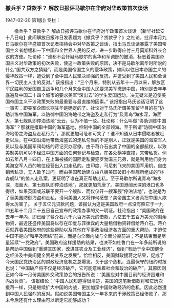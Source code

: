 ### 撤兵乎？贷款乎？  解放日报评马歇尔在华府对华政策首次谈话

1947-02-20
第1版()
专栏：

　　撤兵乎？贷款乎？
    解放日报评马歇尔在华府对华政策首次谈话
    【新华社延安十八日电】此间解放日报昨日发表题为《撤兵乎？贷款乎？》之社论，批评本月九日马歇尔在华盛顿首次记者招待会中对华政策之谈话，指出马氏谈话暴露了美国帝国主义者想缓和一下中国和全世界人民的反对，进一步取得应付三月莫斯科外长会议的方便。社论称：“谁都不会怀疑马歇尔的离华和军调部的撤消，标志着美国帝国主义对华政策的初次失败，使这一政策失败的原因，决不是马歇尔离华时所说的什么“国共双方之猜疑”，而是美国帝国主义的侵华政策，如同以往日本帝国主义的侵华政策一样，遭受到了全中国人民坚决顽强的反抗，并遭受到了美国人民和全世界一切民主人士的反对。”
    该报指出：“三个月来，特别从去年十一月以来，解放区军民胜利的爱国自卫战争和几个月来全中国人民要求美军撤退中国，特别是去年年底遍及中国二十四个城市的要求美军“滚出去”的学生爱国运动，决无疑义是迫使美国帝国主义干涉政策失败的最重要与最直接的因素。”
    该报指出马氏谈话证明了这一事实：即美军企图长期驻华是确定的了。社论对于马氏所谓美军留华目的在“协助训练中国海军，以防御中国沿海地带之海盗及走私行为”及青岛“海水深，海面大，第七舰队即停泊该地”云云，认为不值一驳。社论称：什么叫做“协助训练中国海军”？那就是攫取中国的海军基地，控制中国的全部领海。至于所谓“防御中国沿海地带之海盗及走私行为”，那就更加可耻和可笑了！谁不知道从日本侵略者被赶走以后，在中国沿海地带做海盗式的走私勾当的不是别人，正就是美国的海空军人员以及与美国军阀勾结的蒋记买办官僚。由于蒋介石出卖了中国的全部航权，以致美制美机可以不经过中国方面的任何登记与检查，在各处横冲直撞，夹带私货。例如去年八月十四日，在上海被捕的国际走私要犯罗勃温三兄弟，就是利用他们身为美海空军人员的地位经营出入口走私的。由印度、马尼剌飞来的美国军用机，自由销售私货，无人敢予过问。而由美国帮助建立由八艘美国破旧小型舰所组成的“林森舰队”的惊人走私案，更证明了谁在真正帮助走私。至于马歇尔所说青岛“海水深，海面大，第七舰队即停泊该地”，那就更加荒唐了。美国港阔水深的港口也多得很，如果英国或苏联不要开一个舰队、而仅仅开一艘军舰“停泊该地”，也说是为了替美国防御海盗和走私，请问美国人又将作何感想？美帝国主义者真把中国人欺得太厉害了。
    关于五亿元贷款问题，该报认为这是美国政府一点没有照它于一九四五年十二月二十五日自己宣布的政策办事的又一明证。社论指出：“美国政府在去年一年内，即已给了蒋介石六千六百万美元的借款，八亿五千五百万美元的剩余物资，最近还盛传美国将以存在印度与菲律宾的大量租借物资转借给蒋介石。蒋介石就靠着美国政府的这些帮助以及其他在军事政治经济各方面的重大帮助，才迫使中国不是向“和平及团结”前进，而是向全面内战与全面分裂前进；不是结束而是尽量延续“一党政府”。美国政府这样援助的结果，也决不如杜鲁门在一年多前所说的是帮助中国做到“重建其国家，改进其农业及工业经济”，做到“有助于全中国健全之经济及中美间健全贸易关系之发展”。恰恰相反，美国财政援蒋之结果，促成了今天国民党统治区的财政经济危机之总爆发。关于这个危机，连最保守的纽约时报也说：“中国破产将不仅是经济破产，它可能意味着社会和政治的破产”。其原因则正如今年一月份美国外交政策协会的报告所说：“美国应对中国目前的经济困难和内战负责”。
    该报结论：“中国人民知道得很清楚，美国的这笔新借款将和它历次援蒋一样，只是继续扩大中国的内战，更加加深中国财政经济的危机，因此必然遭到中国人民强烈的反对。假如说美国帝国主义一年多来的干涉政策已经惨败了，那末今后还有什么理由可以断定它能够成功？
